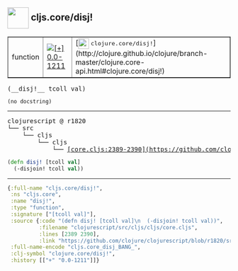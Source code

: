 ## <img width="48px" valign="middle" src="http://i.imgur.com/Hi20huC.png"> cljs.core/disj!

 <table border="1">
<tr>
<td>function</td>
<td><a href="https://github.com/cljsinfo/api-refs/tree/0.0-1211"><img valign="middle" alt="[+] 0.0-1211" src="https://img.shields.io/badge/+-0.0--1211-lightgrey.svg"></a> </td>
<td>
[<img height="24px" valign="middle" src="http://i.imgur.com/1GjPKvB.png"> <samp>clojure.core/disj!</samp>](http://clojure.github.io/clojure/branch-master/clojure.core-api.html#clojure.core/disj!)
</td>
</tr>
</table>

 <samp>
(__disj!__ tcoll val)<br>
</samp>

```
(no docstring)
```

---

 <pre>
clojurescript @ r1820
└── src
    └── cljs
        └── cljs
            └── <ins>[core.cljs:2389-2390](https://github.com/clojure/clojurescript/blob/r1820/src/cljs/cljs/core.cljs#L2389-L2390)</ins>
</pre>

```clj
(defn disj! [tcoll val]
  (-disjoin! tcoll val))
```


---

```clj
{:full-name "cljs.core/disj!",
 :ns "cljs.core",
 :name "disj!",
 :type "function",
 :signature ["[tcoll val]"],
 :source {:code "(defn disj! [tcoll val]\n  (-disjoin! tcoll val))",
          :filename "clojurescript/src/cljs/cljs/core.cljs",
          :lines [2389 2390],
          :link "https://github.com/clojure/clojurescript/blob/r1820/src/cljs/cljs/core.cljs#L2389-L2390"},
 :full-name-encode "cljs.core_disj_BANG_",
 :clj-symbol "clojure.core/disj!",
 :history [["+" "0.0-1211"]]}

```
